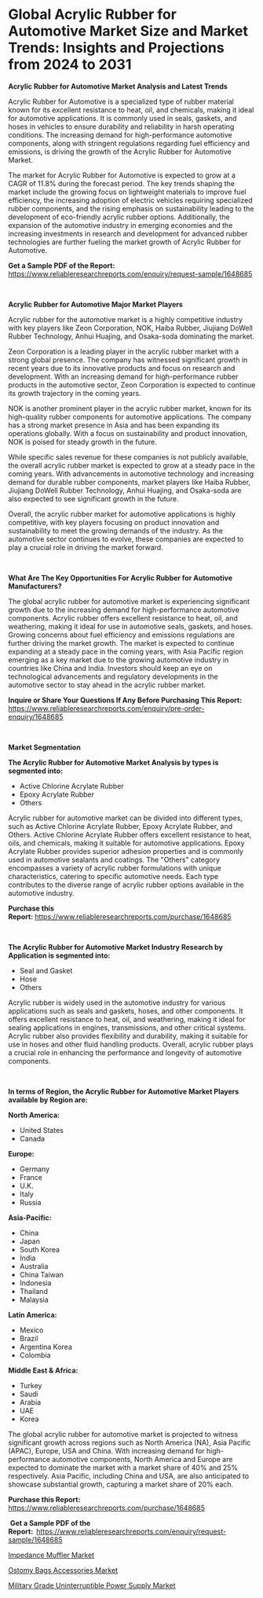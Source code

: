 <p><h1>Global Acrylic Rubber for Automotive Market Size and Market Trends: Insights and Projections from 2024 to 2031</h1></p><p><strong>Acrylic Rubber for Automotive Market Analysis and Latest Trends</strong></p>
<p><p>Acrylic Rubber for Automotive is a specialized type of rubber material known for its excellent resistance to heat, oil, and chemicals, making it ideal for automotive applications. It is commonly used in seals, gaskets, and hoses in vehicles to ensure durability and reliability in harsh operating conditions. The increasing demand for high-performance automotive components, along with stringent regulations regarding fuel efficiency and emissions, is driving the growth of the Acrylic Rubber for Automotive Market.</p><p>The market for Acrylic Rubber for Automotive is expected to grow at a CAGR of 11.8% during the forecast period. The key trends shaping the market include the growing focus on lightweight materials to improve fuel efficiency, the increasing adoption of electric vehicles requiring specialized rubber components, and the rising emphasis on sustainability leading to the development of eco-friendly acrylic rubber options. Additionally, the expansion of the automotive industry in emerging economies and the increasing investments in research and development for advanced rubber technologies are further fueling the market growth of Acrylic Rubber for Automotive.</p></p>
<p><strong>Get a Sample PDF of the Report:&nbsp;</strong> <a href="https://www.reliableresearchreports.com/enquiry/request-sample/1648685">https://www.reliableresearchreports.com/enquiry/request-sample/1648685</a></p>
<p>&nbsp;</p>
<p><strong>Acrylic Rubber for Automotive Major Market Players</strong></p>
<p><p>Acrylic rubber for the automotive market is a highly competitive industry with key players like Zeon Corporation, NOK, Haiba Rubber, Jiujiang DoWell Rubber Technology, Anhui Huajing, and Osaka-soda dominating the market.</p><p>Zeon Corporation is a leading player in the acrylic rubber market with a strong global presence. The company has witnessed significant growth in recent years due to its innovative products and focus on research and development. With an increasing demand for high-performance rubber products in the automotive sector, Zeon Corporation is expected to continue its growth trajectory in the coming years.</p><p>NOK is another prominent player in the acrylic rubber market, known for its high-quality rubber components for automotive applications. The company has a strong market presence in Asia and has been expanding its operations globally. With a focus on sustainability and product innovation, NOK is poised for steady growth in the future.</p><p>While specific sales revenue for these companies is not publicly available, the overall acrylic rubber market is expected to grow at a steady pace in the coming years. With advancements in automotive technology and increasing demand for durable rubber components, market players like Haiba Rubber, Jiujiang DoWell Rubber Technology, Anhui Huajing, and Osaka-soda are also expected to see significant growth in the future.</p><p>Overall, the acrylic rubber market for automotive applications is highly competitive, with key players focusing on product innovation and sustainability to meet the growing demands of the industry. As the automotive sector continues to evolve, these companies are expected to play a crucial role in driving the market forward.</p></p>
<p>&nbsp;</p>
<p><strong>What Are The Key Opportunities For Acrylic Rubber for Automotive Manufacturers?</strong></p>
<p><p>The global acrylic rubber for automotive market is experiencing significant growth due to the increasing demand for high-performance automotive components. Acrylic rubber offers excellent resistance to heat, oil, and weathering, making it ideal for use in automotive seals, gaskets, and hoses. Growing concerns about fuel efficiency and emissions regulations are further driving the market growth. The market is expected to continue expanding at a steady pace in the coming years, with Asia Pacific region emerging as a key market due to the growing automotive industry in countries like China and India. Investors should keep an eye on technological advancements and regulatory developments in the automotive sector to stay ahead in the acrylic rubber market.</p></p>
<p><strong>Inquire or Share Your Questions If Any Before Purchasing This Report:</strong> <a href="https://www.reliableresearchreports.com/enquiry/pre-order-enquiry/1648685">https://www.reliableresearchreports.com/enquiry/pre-order-enquiry/1648685</a></p>
<p>&nbsp;</p>
<p><strong>Market Segmentation</strong></p>
<p><strong>The Acrylic Rubber for Automotive Market Analysis by types is segmented into:</strong></p>
<p><ul><li>Active Chlorine Acrylate Rubber</li><li>Epoxy Acrylate Rubber</li><li>Others</li></ul></p>
<p><p>Acrylic rubber for automotive market can be divided into different types, such as Active Chlorine Acrylate Rubber, Epoxy Acrylate Rubber, and Others. Active Chlorine Acrylate Rubber offers excellent resistance to heat, oils, and chemicals, making it suitable for automotive applications. Epoxy Acrylate Rubber provides superior adhesion properties and is commonly used in automotive sealants and coatings. The "Others" category encompasses a variety of acrylic rubber formulations with unique characteristics, catering to specific automotive needs. Each type contributes to the diverse range of acrylic rubber options available in the automotive industry.</p></p>
<p><strong>Purchase this Report:&nbsp;</strong><a href="https://www.reliableresearchreports.com/purchase/1648685">https://www.reliableresearchreports.com/purchase/1648685</a></p>
<p>&nbsp;</p>
<p><strong>The Acrylic Rubber for Automotive Market Industry Research by Application is segmented into:</strong></p>
<p><ul><li>Seal and Gasket</li><li>Hose</li><li>Others</li></ul></p>
<p><p>Acrylic rubber is widely used in the automotive industry for various applications such as seals and gaskets, hoses, and other components. It offers excellent resistance to heat, oil, and weathering, making it ideal for sealing applications in engines, transmissions, and other critical systems. Acrylic rubber also provides flexibility and durability, making it suitable for use in hoses and other fluid handling products. Overall, acrylic rubber plays a crucial role in enhancing the performance and longevity of automotive components.</p></p>
<p>&nbsp;</p>
<p><strong>In terms of Region, the Acrylic Rubber for Automotive Market Players available by Region are:</strong></p>
<p>
    <p> <strong> North America: </strong>
        <ul>
            <li>United States</li>
            <li>Canada</li>
        </ul>
        </p> 
    <p> <strong> Europe: </strong>
        <ul>
            <li>Germany</li>
            <li>France</li>
            <li>U.K.</li>
            <li>Italy</li>
            <li>Russia</li>
        </ul>
        </p> 
    <p> <strong> Asia-Pacific: </strong>
        <ul>
            <li>China</li>
            <li>Japan</li>
            <li>South Korea</li>
            <li>India</li>
            <li>Australia</li>
            <li>China Taiwan</li>
            <li>Indonesia</li>
            <li>Thailand</li>
            <li>Malaysia</li>
        </ul>
        </p> 
    <p> <strong> Latin America: </strong>
        <ul>
            <li>Mexico</li>
            <li>Brazil</li>
            <li>Argentina Korea</li>
            <li>Colombia</li>
        </ul>
        </p> 
    <p> <strong> Middle East & Africa: </strong>
        <ul>
            <li>Turkey</li>
            <li>Saudi</li>
            <li>Arabia</li>
            <li>UAE</li>
            <li>Korea</li>
        </ul>
    </p>
    </p>
<p><p>The global acrylic rubber for automotive market is projected to witness significant growth across regions such as North America (NA), Asia Pacific (APAC), Europe, USA and China. With increasing demand for high-performance automotive components, North America and Europe are expected to dominate the market with a market share of 40% and 25% respectively. Asia Pacific, including China and USA, are also anticipated to showcase substantial growth, capturing a market share of 20% each.</p></p>
<p><strong>Purchase this Report: </strong><a href="https://www.reliableresearchreports.com/purchase/1648685">https://www.reliableresearchreports.com/purchase/1648685</a></p>
<p>&nbsp;<strong>Get a Sample PDF of the Report:&nbsp;&nbsp;</strong><a href="https://www.reliableresearchreports.com/enquiry/request-sample/1648685">https://www.reliableresearchreports.com/enquiry/request-sample/1648685</a></p>
<p><strong></strong></p>
<p><p><a href="https://github.com/danielneavesallisons03mba/Market-Research-Report-List-1/blob/main/impedance-muffler-market.md">Impedance Muffler Market</a></p><p><a href="https://github.com/dimitrishawkinswaynenp91rgz/Market-Research-Report-List-1/blob/main/ostomy-bags-accessories-market.md">Ostomy Bags Accessories Market</a></p><p><a href="https://github.com/pizolina/Market-Research-Report-List-3/blob/main/military-grade-uninterruptible-power-supply-market.md">Military Grade Uninterruptible Power Supply Market</a></p></p>